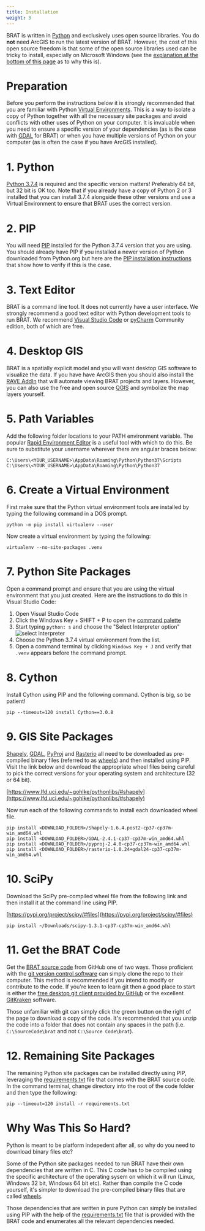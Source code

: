```yaml
---
title: Installation
weight: 3
---
```


BRAT is written in [Python](http://python.org) and exclusively uses open source libraries. You do **not** need ArcGIS to run the latest version of BRAT. However, the cost of this open source freedom is that some of the open source libraries used can be tricky to install, especially on Microsoft Windows (see the [explanation at the bottom of this page](http://127.0.0.1:4001/sqlBRAT/Technical_Reference/installation.html#why-was-this-so-hard) as to why this is).

# Preparation

Before you perform the instructions below it is strongly recommended that you are familiar with Python [Virtual Environments](https://www.python.org/dev/peps/pep-0405/). This is a way to isolate a copy of Python together with all the necessary site packages and avoid conflicts with other uses of Python on your computer. It is invaluable when you need to ensure a specific version of your dependencies (as is the case with [GDAL](https://gdal.org/) for BRAT) or when you have multiple versions of Python on your computer (as is often the case if you have ArcGIS installed).

# 1. Python

[Python 3.7.4](https://www.python.org/downloads/release/python-374/) is required and the specific version matters! Preferably 64 bit, but 32 bit is OK too. Note that if you already have a copy of Python 2 or 3 installed that you can install 3.7.4 alongside these other versions and use a Virtual Environment to ensure that BRAT uses the correct version.

# 2. PIP

You will need [PIP](https://pypi.org/project/pip) installed for the Python 3.7.4 version that you are using. You should already have PIP if you installed a newer version of Python downloaded from Python.org but here are the [PIP installation instructions](https://pip.pypa.io/en/stable/installing/) that show how to verify if this is the case.

# 3. Text Editor

BRAT is a command line tool. It does not currently have a user interface. We strongly recommend a good text editor with Python development tools to run BRAT. We recommend [Visual Studio Code](https://code.visualstudio.com) or [pyCharm](https://www.jetbrains.com/pycharm) Community edition, both of which are free.

# 4. Desktop GIS

BRAT is a spatially explicit model and you will want desktop GIS software to visualize the data. If you have have ArcGIS then you should also install the [RAVE AddIn](https://rave.riverscapes.net/) that will automate viewing BRAT projects and layers. However, you can also use the free and open source [QGIS](https://www.qgis.org/en/site/) and symbolize the map layers yourself.

# 5. Path Variables

Add the following folder locations to your PATH environment variable. The popular [Rapid Environment Editor](https://www.rapidee.com/en/about) is a useful tool with which to do this. Be sure to substitute your username wherever there are angular braces below:

```
C:\Users\<YOUR_USERNAME>\AppData\Roaming\Python\Python37\Scripts
C:\Users\<YOUR_USERNAME>\AppData\Roaming\Python\Python37
```

# 6. Create a Virtual Environment

First make sure that the Python virtual environment tools are installed by typing the following command in a DOS prompt.

```
python -m pip install virtualenv --user
```

Now create a virtual environment by typing the following:

```
virtualenv --no-site-packages .venv
```

# 7. Python Site Packages

Open a command prompt and ensure that you are using the virtual environment that you just created. Here are the instructions to do this in Visual Studio Code:

1. Open Visual Studio Code
1. Click the Windows Key + SHIFT + P to open the [command palette](https://code.visualstudio.com/docs/getstarted/tips-and-tricks#_command-palette)
1. Start typing `python: s` and choose the "Select Interpreter option"
![select interpreter]({{site.baseurl}}/assets/images/select-interpreters-command.png)
1. Choose the Python 3.7.4 virtual environment from the list.
1. Open a command terminal by clicking `Windows Key + J` and verify that `.venv` appears before the command prompt.

# 8. Cython

Install Cython using PIP and the following command. Cython is big, so be patient!

```
pip --timeout=120 install Cython==3.0.8
```

# 9. GIS Site Packages

[Shapely](https://shapely.readthedocs.io/en/stable/index.html), [GDAL](https://gdal.org/), [PyProj](https://github.com/pyproj4/pyproj) and [Rasterio](https://rasterio.readthedocs.io/en/latest/) all need to be downloaded as pre-compiled binary files (referred to as [wheels](https://pythonwheels.com)) and then installed using PIP. Visit the link below and download the appropriate wheel files being careful to pick the correct versions for your operating system and architecture (32 or 64 bit).

[https://www.lfd.uci.edu/~gohlke/pythonlibs/#shapely](https://www.lfd.uci.edu/~gohlke/pythonlibs/#shapely)

Now run each of the following commands to install each downloaded wheel file.

```
pip install <DOWNLOAD_FOLDER>/Shapely-1.6.4.post2-cp37-cp37m-win_amd64.whl
pip install <DOWNLOAD_FOLDER>/GDAL-2.4.1-cp37-cp37m-win_amd64.whl
pip install <DOWNLOAD_FOLDER>/pyproj-2.4.0-cp37-cp37m-win_amd64.whl 
pip install <DOWNLOAD_FOLDER>/rasterio-1.0.24+gdal24-cp37-cp37m-win_amd64.whl 
```

# 10. SciPy

Download the SciPy pre-compiled wheel file from the following link and then install it at the command line using PIP.

[https://pypi.org/project/scipy/#files](https://pypi.org/project/scipy/#files)

```
pip install ~/Downloads/scipy-1.3.1-cp37-cp37m-win_amd64.whl 
```

# 11. Get the BRAT Code

Get the [BRAT source code](https://github.com/Riverscapes/sqlBRAT) from GitHub one of two ways. Those proficient with the [git version control software](https://git-scm.com/docs/git-svn) can simply clone the repo to their computer. This method is recommended if you intend to modify or contribute to the code. If you're keen to learn git then a good place to start is either the [free desktop git client provided by GitHub](https://desktop.github.com/) or the excellent [GitKraken](https://www.gitkraken.com/) software.

Those unfamiliar with git can simply click the green button on the right of the page to download a copy of the code. It's recommended that you unzip the code into a folder that does not contain any spaces in the path (i.e. `C:\SourceCode\brat` and not `C:\Source Code\brat`).


# 12. Remaining Site Packages

The remaining Python site packages can be installed directly using PIP, leveraging the [requirements.txt](https://github.com/Riverscapes/sqlBRAT/blob/master/requirements.txt) file that comes with the BRAT source code. In the command terminal, change directory into the root of the code folder and then type the following:

```
pip --timeout=120 install -r requirements.txt
```

# Why Was This So Hard?

Python is meant to be platform indepedent after all, so why do you need to download binary files etc?

Some of the Python site packages needed to run BRAT have their own dependencies that are written in C. This C code has to be compiled using the specific architecture of the operating sysem on which it will run (Linux, Windows 32 bit, Windows 64 bit etc). Rather than compile the C code yourself, it's simpler to download the pre-compiled binary files that are called [wheels](https://pythonwheels.com/).

Those dependencies that are written in pure Python can simply be installed using PIP with the help of the [requirements.txt](https://github.com/Riverscapes/sqlBRAT/blob/master/requirements.txt) file that is provided with the BRAT code and enumerates all the relevant dependencies needed.
